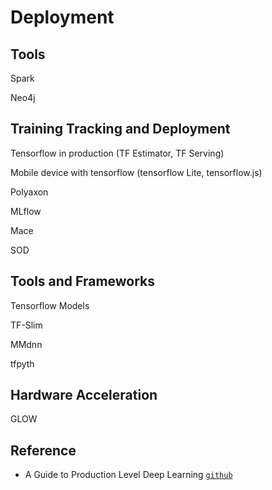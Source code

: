 # Deployment

## Tools

Spark

Neo4j

## Training Tracking and Deployment

Tensorflow in production (TF Estimator, TF Serving)

Mobile device with tensorflow (tensorflow Lite, tensorflow.js)

Polyaxon

MLflow

Mace

SOD

## Tools and Frameworks

Tensorflow Models

TF-Slim

MMdnn

tfpyth

## Hardware Acceleration

GLOW

## Reference
* A Guide to Production Level Deep Learning [`github`](https://github.com/alirezadir/Production-Level-Deep-Learning)
